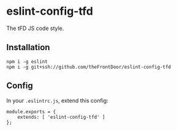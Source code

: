 # eslint-config-tfd

The tFD JS code style.

## Installation

```
npm i -g eslint
npm i -g git+ssh://github.com/theFrontDoor/eslint-config-tfd
```

## Config

In your `.eslintrc.js`, extend this config:

```
module.exports = {
    extends: [ 'eslint-config-tfd' ]
};
```
